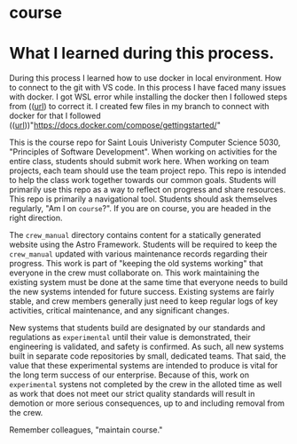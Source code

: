 # course

# What I learned during this process. 

During this process I learned how to use docker in local environment. How to connect to the git with VS code. 
In this process I have faced many issues with docker. I got WSL error while installing the docker then I 
 followed steps from (([url](https://stackoverflow.com/questions/76160943/docker-desktop-an-unexpected-error-was-encountered-while-executing-a-wsl-comma)) to correct it. 
I created few files in my branch to connect with docker for that I followed (([url](https://docs.docker.com/compose/gettingstarted/)))"https://docs.docker.com/compose/gettingstarted/"

This is the course repo for Saint Louis Univeristy Computer Science 5030, "Principles of Software Development". When working on activities for the entire class, students should submit work here. When working on team projects, each team should use the team project repo. This repo is intended to help the class work together towards our common goals. Students will primarily use this repo as a way to reflect on progress and share resources. This repo is primarily a navigational tool. Students should ask themselves regularly, "Am I on `course`?". If you are on course, you are headed in the right direction.

The `crew_manual` directory contains content for a statically generated website using the Astro Framework. Students will be required to keep the `crew_manual` updated with various maintenance records regarding their progress. This work is part of "keeping the old systems working" that everyone in the crew must collaborate on. This work maintaining the existing system must be done at the same time that everyone needs to build the new systems intended for future success. Existing systems are fairly stable, and crew members generally just need to keep regular logs of key activities, critical maintenance, and any significant changes.

New systems that students build are designated by our standards and regulations as `experimental` until their value is demonstrated, their engineering is validated, and safety is confirmed. As such, all new systems built in separate code repositories by small, dedicated teams. That said, the value that these experimental systems are intended to produce is vital for the long term success of our enterprise. Because of this, work on `experimental` systens not completed by the crew in the alloted time as well as work that does not meet our strict quality standards will result in demotion or more serious consequences, up to and including removal from the crew.

Remember colleagues, "maintain course."
